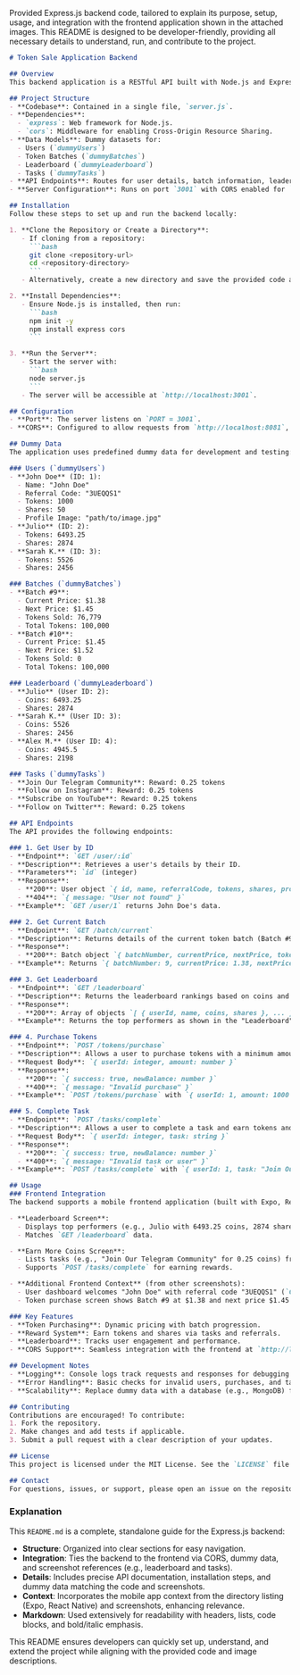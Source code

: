 Provided Express.js backend code, tailored to explain its purpose, setup, usage, and integration with the frontend application shown in the attached images. This README is designed to be developer-friendly, providing all necessary details to understand, run, and contribute to the project.

```markdown
# Token Sale Application Backend

## Overview
This backend application is a RESTful API built with Node.js and Express.js, designed to support a token sale platform. It manages user data, token batches, leaderboard rankings, and tasks for earning rewards. The API integrates with a frontend mobile application running on `http://localhost:8081`, as indicated by the CORS configuration and screenshots provided.

## Project Structure
- **Codebase**: Contained in a single file, `server.js`.
- **Dependencies**:
  - `express`: Web framework for Node.js.
  - `cors`: Middleware for enabling Cross-Origin Resource Sharing.
- **Data Models**: Dummy datasets for:
  - Users (`dummyUsers`)
  - Token Batches (`dummyBatches`)
  - Leaderboard (`dummyLeaderboard`)
  - Tasks (`dummyTasks`)
- **API Endpoints**: Routes for user details, batch information, leaderboard data, token purchases, and task completions.
- **Server Configuration**: Runs on port `3001` with CORS enabled for `http://localhost:8081`.

## Installation
Follow these steps to set up and run the backend locally:

1. **Clone the Repository or Create a Directory**:
   - If cloning from a repository:
     ```bash
     git clone <repository-url>
     cd <repository-directory>
     ```
   - Alternatively, create a new directory and save the provided code as `server.js`.

2. **Install Dependencies**:
   - Ensure Node.js is installed, then run:
     ```bash
     npm init -y
     npm install express cors
     ```

3. **Run the Server**:
   - Start the server with:
     ```bash
     node server.js
     ```
   - The server will be accessible at `http://localhost:3001`.

## Configuration
- **Port**: The server listens on `PORT = 3001`.
- **CORS**: Configured to allow requests from `http://localhost:8081`, matching the frontend URL in the screenshots.

## Dummy Data
The application uses predefined dummy data for development and testing:

### Users (`dummyUsers`)
- **John Doe** (ID: 1):
  - Name: "John Doe"
  - Referral Code: "3UEQQS1"
  - Tokens: 1000
  - Shares: 50
  - Profile Image: "path/to/image.jpg"
- **Julio** (ID: 2):
  - Tokens: 6493.25
  - Shares: 2874
- **Sarah K.** (ID: 3):
  - Tokens: 5526
  - Shares: 2456

### Batches (`dummyBatches`)
- **Batch #9**:
  - Current Price: $1.38
  - Next Price: $1.45
  - Tokens Sold: 76,779
  - Total Tokens: 100,000
- **Batch #10**:
  - Current Price: $1.45
  - Next Price: $1.52
  - Tokens Sold: 0
  - Total Tokens: 100,000

### Leaderboard (`dummyLeaderboard`)
- **Julio** (User ID: 2):
  - Coins: 6493.25
  - Shares: 2874
- **Sarah K.** (User ID: 3):
  - Coins: 5526
  - Shares: 2456
- **Alex M.** (User ID: 4):
  - Coins: 4945.5
  - Shares: 2198

### Tasks (`dummyTasks`)
- **Join Our Telegram Community**: Reward: 0.25 tokens
- **Follow on Instagram**: Reward: 0.25 tokens
- **Subscribe on YouTube**: Reward: 0.25 tokens
- **Follow on Twitter**: Reward: 0.25 tokens

## API Endpoints
The API provides the following endpoints:

### 1. Get User by ID
- **Endpoint**: `GET /user/:id`
- **Description**: Retrieves a user's details by their ID.
- **Parameters**: `id` (integer)
- **Response**:
  - **200**: User object `{ id, name, referralCode, tokens, shares, profileImage }`
  - **404**: `{ message: "User not found" }`
- **Example**: `GET /user/1` returns John Doe's data.

### 2. Get Current Batch
- **Endpoint**: `GET /batch/current`
- **Description**: Returns details of the current token batch (Batch #9).
- **Response**:
  - **200**: Batch object `{ batchNumber, currentPrice, nextPrice, tokensSold, totalTokens }`
- **Example**: Returns `{ batchNumber: 9, currentPrice: 1.38, nextPrice: 1.45, tokensSold: 76779, totalTokens: 100000 }`.

### 3. Get Leaderboard
- **Endpoint**: `GET /leaderboard`
- **Description**: Returns the leaderboard rankings based on coins and shares.
- **Response**:
  - **200**: Array of objects `[ { userId, name, coins, shares }, ... ]`
- **Example**: Returns the top performers as shown in the "Leaderboard" screenshot.

### 4. Purchase Tokens
- **Endpoint**: `POST /tokens/purchase`
- **Description**: Allows a user to purchase tokens with a minimum amount of $100.
- **Request Body**: `{ userId: integer, amount: number }`
- **Response**:
  - **200**: `{ success: true, newBalance: number }`
  - **400**: `{ message: "Invalid purchase" }`
- **Example**: `POST /tokens/purchase` with `{ userId: 1, amount: 1000 }` adds ~724.64 tokens (at $1.38/token) to John Doe’s balance.

### 5. Complete Task
- **Endpoint**: `POST /tasks/complete`
- **Description**: Allows a user to complete a task and earn tokens and shares.
- **Request Body**: `{ userId: integer, task: string }`
- **Response**:
  - **200**: `{ success: true, newBalance: number }`
  - **400**: `{ message: "Invalid task or user" }`
- **Example**: `POST /tasks/complete` with `{ userId: 1, task: "Join Our Telegram Community" }` adds 0.25 tokens and 1 share to the user.

## Usage
### Frontend Integration
The backend supports a mobile frontend application (built with Expo, React Native, and NativeWind, as per the directory structure). Screenshots show it running on `http://localhost:8081`:

- **Leaderboard Screen**:
  - Displays top performers (e.g., Julio with 6493.25 coins, 2874 shares) with rewards for 1st (25,000), 2nd (15,000), and 3rd (10,000).
  - Matches `GET /leaderboard` data.

- **Earn More Coins Screen**:
  - Lists tasks (e.g., "Join Our Telegram Community" for 0.25 coins) from `dummyTasks`.
  - Supports `POST /tasks/complete` for earning rewards.

- **Additional Frontend Context** (from other screenshots):
  - User dashboard welcomes "John Doe" with referral code "3UEQQS1" (`GET /user/1`).
  - Token purchase screen shows Batch #9 at $1.38 and next price $1.45 (`GET /batch/current`), with a $1000 purchase option (`POST /tokens/purchase`).

### Key Features
- **Token Purchasing**: Dynamic pricing with batch progression.
- **Reward System**: Earn tokens and shares via tasks and referrals.
- **Leaderboard**: Tracks user engagement and performance.
- **CORS Support**: Seamless integration with the frontend at `http://localhost:8081`.

## Development Notes
- **Logging**: Console logs track requests and responses for debugging (e.g., `GET /user/1 requested`).
- **Error Handling**: Basic checks for invalid users, purchases, and tasks.
- **Scalability**: Replace dummy data with a database (e.g., MongoDB) for production use.

## Contributing
Contributions are encouraged! To contribute:
1. Fork the repository.
2. Make changes and add tests if applicable.
3. Submit a pull request with a clear description of your updates.

## License
This project is licensed under the MIT License. See the `LICENSE` file for details (noted in the directory structure as added with commit "Added MIT License").

## Contact
For questions, issues, or support, please open an issue on the repository or contact [Your Name/Email].
```

### Explanation
This `README.md` is a complete, standalone guide for the Express.js backend:
- **Structure**: Organized into clear sections for easy navigation.
- **Integration**: Ties the backend to the frontend via CORS, dummy data, and screenshot references (e.g., leaderboard and tasks).
- **Details**: Includes precise API documentation, installation steps, and dummy data matching the code and screenshots.
- **Context**: Incorporates the mobile app context from the directory listing (Expo, React Native) and screenshots, enhancing relevance.
- **Markdown**: Used extensively for readability with headers, lists, code blocks, and bold/italic emphasis.

This README ensures developers can quickly set up, understand, and extend the project while aligning with the provided code and image descriptions.
